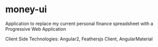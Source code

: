 # money-ui

Application to replace my current personal finance spreadsheet with a Progressive Web Application

Client Side Technologies: Angular2, Feathersjs Client, AngularMaterial